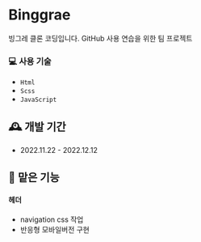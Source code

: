 # Binggrae
빙그레 클론 코딩입니다. 
GitHub 사용 연습을 위한 팀 프로젝트

### 💻 사용 기술

- `Html`
- `Scss` 
- `JavaScript`

## 🕰️ 개발 기간
- 2022.11.22 - 2022.12.12

## 📌 맡은 기능

#### 헤더

- navigation css 작업
- 반응형 모바일버전 구현
